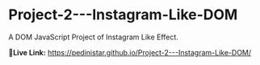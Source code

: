 # Project-2---Instagram-Like-DOM
A DOM JavaScript Project of Instagram Like Effect.

<b>🌿Live Link:</b> https://pedinistar.github.io/Project-2---Instagram-Like-DOM/
